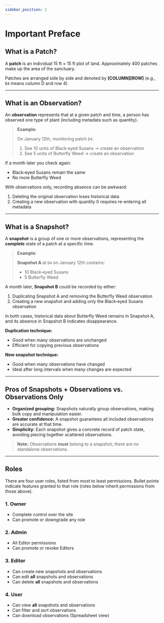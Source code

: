 ```yaml
---
sidebar_position: 2
---
```



# Important Preface

## What is a Patch?

A **patch** is an individual 15 ft × 15 ft plot of land. Approximately 400 patches make up the area of the sanctuary.

Patches are arranged side by side and denoted by **\[COLUMN]\[ROW]** (e.g., `D4` means column D and row 4).

---

## What is an Observation?

An **observation** represents that at a given patch and time, a person has observed one type of plant (including metadata such as quantity).

> **Example:**
>
> On January 12th, monitoring patch `D4`:
>
> 1. See 10 units of Black‑eyed Susans → create an observation
> 2. See 5 units of Butterfly Weed → create an observation

If a month later you check again:

* Black‑eyed Susans remain the same
* No more Butterfly Weed

With observations only, recording absence can be awkward:

1. Deleting the original observation loses historical data
2. Creating a new observation with quantity 0 requires re-entering all metadata

---

## What is a Snapshot?

A **snapshot** is a group of one or more observations, representing the **complete** state of a patch at a specific time.

> **Example:**
>
> **Snapshot A** at `D4` on January 12th contains:
>
> * 10 Black‑eyed Susans
> * 5 Butterfly Weed

A month later, **Snapshot B** could be recorded by either:

1. Duplicating Snapshot A and removing the Butterfly Weed observation
2. Creating a new snapshot and adding only the Black‑eyed Susans observation

In both cases, historical data about Butterfly Weed remains in Snapshot A, and its absence in Snapshot B indicates disappearance.

**Duplication technique:**

* Good when many observations are unchanged
* Efficient for copying previous observations

**New snapshot technique:**

* Good when many observations have changed
* Ideal after long intervals when many changes are expected

---

## Pros of Snapshots + Observations vs. Observations Only

* **Organized grouping:** Snapshots naturally group observations, making bulk copy and manipulation easier.
* **Greater confidence:** A snapshot guarantees all included observations are accurate at that time.
* **Simplicity:** Each snapshot gives a concrete record of patch state, avoiding piecing together scattered observations.

> **Note:** Observations **must** belong to a snapshot; there are no standalone observations.

---

## Roles

There are four user roles, listed from most to least permissions. Bullet points indicate features granted to that role (roles below inherit permissions from those above).

### 1. Owner

* Complete control over the site
* Can promote or downgrade any role

### 2. Admin

* All Editor permissions
* Can promote or revoke Editors

### 3. Editor

* Can create new snapshots and observations
* Can edit **all** snapshots and observations
* Can delete **all** snapshots and observations

### 4. User

* Can view **all** snapshots and observations
* Can filter and sort observations
* Can download observations (Spreadsheet view)
